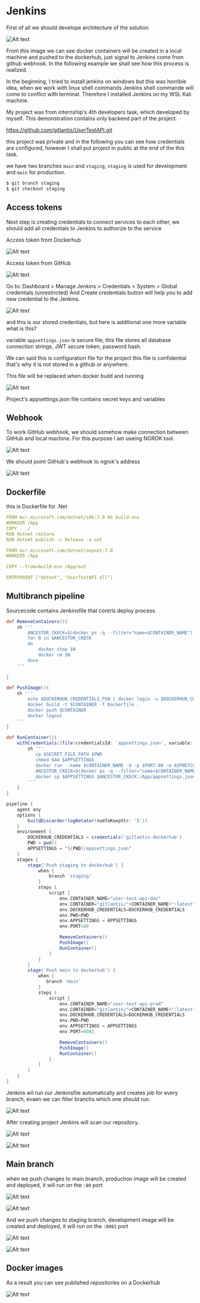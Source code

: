# Jenkins

First of all we should develope architecture of the solution

![Alt text](assets/image-9.png)

From this image we can see docker containers will be created in a local machine and pushed to the dockerhub, just signal to Jenkins come from github webhook.
In the following example we shall see how this process is realized.

In the beginning, I tried to install jenkins on windows but this was horrible idea, when we work with linux shell commands Jenkins shell commande will come to conflict with terminal. Therefore I installed Jenkins on my WSL Kali machine.

My project was from internship's 4th developers task, which developed by myself. This demonstration contains only backend part of the project.

https://github.com/gitlantis/UserTestAPI.git

this project was private and in the following you can see how credentials are configured, however I shall put project in public at the end of the this task.

we have two branches ```main``` and ```staging```, ```staging``` is used for development and ```main``` for production.

```bash
$ git branch staging
$ git checkout staging
```

## Access tokens
Next step is creating credentials to connect services to each other,
we should add all credentials to Jenkins to authorize to the service

Access token from Dockerhub

![Alt text](assets/image-1.png)

Access token from GitHub

![Alt text](assets/image-3.png)

Go to: Dashboard > Manage Jenkins > Credentials > System > Global credentials (unrestricted)
And Create credentials button will help you to add new credential to the Jenkins.

![Alt text](assets/image-10.png)

and this is our stored credentials, but here is additional one more variable what is this?

variable ```appsettings.json``` is secure file, this file stores all database connection strings, JWT secure token, password hash.

We can said this is configuration file for the project this file is confidential that's why it is not stored in a github or anywhere.

This file will be replaced when docker build and running

![Alt text](assets/image-2.png)

Project's appsettings.json file contains secret keys and variables

## Webhook
To work GitHub webhook, we should somehow make connection between GitHub and local machine.
For this purpose I am useing NGROK tool.

![Alt text](assets/image-17.png)

We should point GitHub's webhook to ngrok's address

![Alt text](assets/image-23.png)

## Dockerfile
this is Dockerfile for .Net

```yml
FROM mcr.microsoft.com/dotnet/sdk:7.0 AS build-env
WORKDIR /App
COPY . ./
RUN dotnet restore
RUN dotnet publish -c Release -o out

FROM mcr.microsoft.com/dotnet/aspnet:7.0
WORKDIR /App

COPY --from=build-env /App/out .

ENTRYPOINT ["dotnet", "UserTestAPI.dll"]
```

## Multibranch pipeline
Sourcecode contains Jenkinsfile that contrls deploy process.

```groovy
def RemoveContainers(){
    sh '''
        ANCESTOR_CKECK=$(docker ps -q --filter="name=$CONTAINER_NAME")  
        for N in $ANCESTOR_CKECK
        do
            docker stop $N
            docker rm $N
        done
    '''
    
}

def PushImage(){
    sh '''
        echo $DOCKERHUB_CREDENTIALS_PSW | docker login -u $DOCKERHUB_CREDENTIALS_USR --password-stdin
        docker build -t $CONTAINER -f Dockerfile .
        docker push $CONTAINER 
        docker logout
    '''
}

def RunContainer(){
    withCredentials([file(credentialsId: 'appsettings.json', variable: 'SECRET_FILE_PATH')]) {
        sh '''
           cp $SECRET_FILE_PATH $PWD   
           chmod 644 $APPSETTINGS
           docker run --name $CONTAINER_NAME -d -p $PORT:80 -e ASPNETCORE_HTTP_PORT=http://+:5000 $CONTAINER
           ANCESTOR_CKECK=$(docker ps -q --filter="name=$CONTAINER_NAME")
           docker cp $APPSETTINGS $ANCESTOR_CKECK:/App/appsettings.json
        '''
    }
}

pipeline {
    agent any
    options {
        buildDiscarder(logRotator(numToKeepStr: '5'))
    }
    environment {
        DOCKERHUB_CREDENTIALS = credentials('gitlantis-dockerhub')
        PWD = pwd()
        APPSETTINGS = "${PWD}/appsettings.json"
    }
    stages {
        stage('Push staging to dockerhub') {
            when {
                branch 'staging'               
            }
            steps {
                script {
                    env.CONTAINER_NAME="user-test-api-dev"
                    env.CONTAINER="gitlantis/"+CONTAINER_NAME+":latest"
                    env.DOCKERHUB_CREDENTIALS=DOCKERHUB_CREDENTIALS 
                    env.PWD=PWD
                    env.APPSETTINGS = APPSETTINGS
                    env.PORT=80

                    RemoveContainers()
                    PushImage()
                    RunContainer()
                }
            }
        }
        stage('Push main to dockerhub') {
            when {
               branch 'main'               
            }
            steps {
                script {
                    env.CONTAINER_NAME="user-test-api-prod"
                    env.CONTAINER="gitlantis/"+CONTAINER_NAME+":latest"
                    env.DOCKERHUB_CREDENTIALS=DOCKERHUB_CREDENTIALS
                    env.PWD=PWD
                    env.APPSETTINGS = APPSETTINGS
                    env.PORT=8081

                    RemoveContainers()
                    PushImage()
                    RunContainer()
                }
            }        
        }
    }
}
```
Jenkins wil run our Jenkinsfile automatically and creates job for every branch, evaen we can filter branchs which one should run.

![Alt text](assets/image-11.png)

After creating project Jenkins will scan our repository.

![Alt text](assets/image-16.png)

![Alt text](assets/image-13.png)

## Main branch
when we push changes to main branch, production image will be created and deployed, it will run on the ```:80``` port

![Alt text](assets/image-18.png)

![Alt text](assets/image-19.png)

And we push changes to staging branch, development image will be created and deployed, it will run on the ```:8081``` port

![Alt text](assets/image.png)

![Alt text](assets/image-21.png)

## Docker images
As a result you can see published repositories on a Dockerhub

![Alt text](assets/image-22.png)
